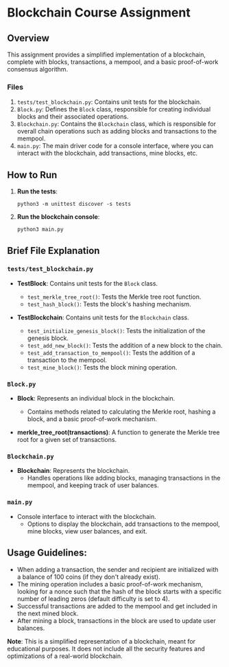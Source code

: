 # Blockchain Course Assignment

## Overview
This assignment provides a simplified implementation of a blockchain, complete with blocks, transactions, a mempool, and a basic proof-of-work consensus algorithm.

### Files
1. `tests/test_blockchain.py`: Contains unit tests for the blockchain.
2. `Block.py`: Defines the `Block` class, responsible for creating individual blocks and their associated operations.
3. `Blockchain.py`: Contains the `Blockchain` class, which is responsible for overall chain operations such as adding blocks and transactions to the mempool.
4. `main.py`: The main driver code for a console interface, where you can interact with the blockchain, add transactions, mine blocks, etc.

## How to Run

1. **Run the tests**:
   ```
   python3 -m unittest discover -s tests
   ```

2. **Run the blockchain console**:
   ```
   python3 main.py
   ```

## Brief File Explanation

### `tests/test_blockchain.py`
- **TestBlock**: Contains unit tests for the `Block` class.
    - `test_merkle_tree_root()`: Tests the Merkle tree root function.
    - `test_hash_block()`: Tests the block's hashing mechanism.
  
- **TestBlockchain**: Contains unit tests for the `Blockchain` class.
    - `test_initialize_genesis_block()`: Tests the initialization of the genesis block.
    - `test_add_new_block()`: Tests the addition of a new block to the chain.
    - `test_add_transaction_to_mempool()`: Tests the addition of a transaction to the mempool.
    - `test_mine_block()`: Tests the block mining operation.

### `Block.py`
- **Block**: Represents an individual block in the blockchain.
    - Contains methods related to calculating the Merkle root, hashing a block, and a basic proof-of-work mechanism.

- **merkle_tree_root(transactions)**: A function to generate the Merkle tree root for a given set of transactions.

### `Blockchain.py`
- **Blockchain**: Represents the blockchain.
    - Handles operations like adding blocks, managing transactions in the mempool, and keeping track of user balances.

### `main.py`
- Console interface to interact with the blockchain.
    - Options to display the blockchain, add transactions to the mempool, mine blocks, view user balances, and exit.

## Usage Guidelines:

- When adding a transaction, the sender and recipient are initialized with a balance of 100 coins (if they don't already exist).
- The mining operation includes a basic proof-of-work mechanism, looking for a nonce such that the hash of the block starts with a specific number of leading zeros (default difficulty is set to 4).
- Successful transactions are added to the mempool and get included in the next mined block.
- After mining a block, transactions in the block are used to update user balances.

**Note**: This is a simplified representation of a blockchain, meant for educational purposes. It does not include all the security features and optimizations of a real-world blockchain.
